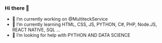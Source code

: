 ### Hi there 👋

- 🔭 I’m currently working on @MultiteckService
- 🌱 I’m currently learning HTML, CSS, JS, PYTHON, C#, PHP, Node.JS, REACT NATIVE, SQL ... 
- 🤔 I’m looking for help with PYTHON AND DATA SCIENCE

